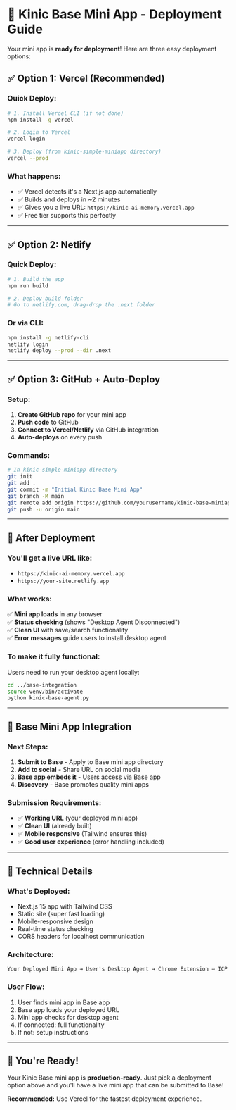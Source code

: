 # 🚀 Kinic Base Mini App - Deployment Guide

Your mini app is **ready for deployment**! Here are three easy deployment options:

## ✅ **Option 1: Vercel (Recommended)**

### **Quick Deploy:**
```bash
# 1. Install Vercel CLI (if not done)
npm install -g vercel

# 2. Login to Vercel
vercel login

# 3. Deploy (from kinic-simple-miniapp directory)
vercel --prod
```

### **What happens:**
- ✅ Vercel detects it's a Next.js app automatically
- ✅ Builds and deploys in ~2 minutes  
- ✅ Gives you a live URL: `https://kinic-ai-memory.vercel.app`
- ✅ Free tier supports this perfectly

---

## ✅ **Option 2: Netlify**

### **Quick Deploy:**
```bash
# 1. Build the app
npm run build

# 2. Deploy build folder
# Go to netlify.com, drag-drop the .next folder
```

### **Or via CLI:**
```bash
npm install -g netlify-cli
netlify login
netlify deploy --prod --dir .next
```

---

## ✅ **Option 3: GitHub + Auto-Deploy**

### **Setup:**
1. **Create GitHub repo** for your mini app
2. **Push code** to GitHub
3. **Connect to Vercel/Netlify** via GitHub integration
4. **Auto-deploys** on every push

### **Commands:**
```bash
# In kinic-simple-miniapp directory
git init
git add .
git commit -m "Initial Kinic Base Mini App"
git branch -M main
git remote add origin https://github.com/yourusername/kinic-base-miniapp.git
git push -u origin main
```

---

## 🎯 **After Deployment**

### **You'll get a live URL like:**
- `https://kinic-ai-memory.vercel.app`
- `https://your-site.netlify.app`

### **What works:**
✅ **Mini app loads** in any browser  
✅ **Status checking** (shows "Desktop Agent Disconnected")  
✅ **Clean UI** with save/search functionality  
✅ **Error messages** guide users to install desktop agent  

### **To make it fully functional:**
Users need to run your desktop agent locally:
```bash
cd ../base-integration
source venv/bin/activate  
python kinic-base-agent.py
```

---

## 📱 **Base Mini App Integration**

### **Next Steps:**
1. **Submit to Base** - Apply to Base mini app directory
2. **Add to social** - Share URL on social media  
3. **Base app embeds it** - Users access via Base app
4. **Discovery** - Base promotes quality mini apps

### **Submission Requirements:**
- ✅ **Working URL** (your deployed mini app)
- ✅ **Clean UI** (already built)
- ✅ **Mobile responsive** (Tailwind ensures this)
- ✅ **Good user experience** (error handling included)

---

## 🔧 **Technical Details**

### **What's Deployed:**
- Next.js 15 app with Tailwind CSS
- Static site (super fast loading)
- Mobile-responsive design
- Real-time status checking
- CORS headers for localhost communication

### **Architecture:**
```
Your Deployed Mini App → User's Desktop Agent → Chrome Extension → ICP
```

### **User Flow:**
1. User finds mini app in Base app
2. Base app loads your deployed URL  
3. Mini app checks for desktop agent
4. If connected: full functionality
5. If not: setup instructions

---

## 🎉 **You're Ready!**

Your Kinic Base mini app is **production-ready**. Just pick a deployment option above and you'll have a live mini app that can be submitted to Base!

**Recommended:** Use Vercel for the fastest deployment experience.